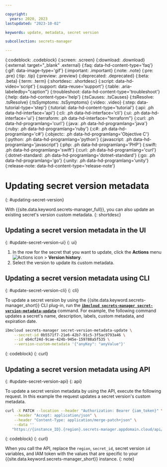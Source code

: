```yaml
---

copyright:
  years: 2020, 2023
lastupdated: "2023-10-02"

keywords: update, metadata, secret version

subcollection: secrets-manager

---
```


{:codeblock: .codeblock}
{:screen: .screen}
{:download: .download}
{:external: target="_blank" .external}
{:faq: data-hd-content-type='faq'}
{:gif: data-image-type='gif'}
{:important: .important}
{:note: .note}
{:pre: .pre}
{:tip: .tip}
{:preview: .preview}
{:deprecated: .deprecated}
{:beta: .beta}
{:term: .term}
{:shortdesc: .shortdesc}
{:script: data-hd-video='script'}
{:support: data-reuse='support'}
{:table: .aria-labeledby="caption"}
{:troubleshoot: data-hd-content-type='troubleshoot'}
{:help: data-hd-content-type='help'}
{:tsCauses: .tsCauses}
{:tsResolve: .tsResolve}
{:tsSymptoms: .tsSymptoms}
{:video: .video}
{:step: data-tutorial-type='step'}
{:tutorial: data-hd-content-type='tutorial'}
{:api: .ph data-hd-interface='api'}
{:cli: .ph data-hd-interface='cli'}
{:ui: .ph data-hd-interface='ui'}
{:terraform: .ph data-hd-interface="terraform"}
{:curl: .ph data-hd-programlang='curl'}
{:java: .ph data-hd-programlang='java'}
{:ruby: .ph data-hd-programlang='ruby'}
{:c#: .ph data-hd-programlang='c#'}
{:objectc: .ph data-hd-programlang='Objective C'}
{:python: .ph data-hd-programlang='python'}
{:javascript: .ph data-hd-programlang='javascript'}
{:php: .ph data-hd-programlang='PHP'}
{:swift: .ph data-hd-programlang='swift'}
{:curl: .ph data-hd-programlang='curl'}
{:dotnet-standard: .ph data-hd-programlang='dotnet-standard'}
{:go: .ph data-hd-programlang='go'}
{:unity: .ph data-hd-programlang='unity'}
{:release-note: data-hd-content-type='release-note'}

# Updating secret version metadata
{: #updating-secret-version}

With {{site.data.keyword.secrets-manager_full}}, you can also update an existing secret's version custom metadata.
{: shortdesc}

## Updating a secret version metadata in the UI
{: #update-secret-version-ui}
{: ui}

1. In the row for the secret that you want to update, click the **Actions** menu ![Actions icon](../icons/actions-icon-vertical.svg) > **Version history**.
2. Select the version to update its custom metadata.


## Updating a secret version metadata using CLI
{: #update-secret-version-cli}
{: cli}

To update a secret version by using the {{site.data.keyword.secrets-manager_short}} CLI plug-in, run the [**`ibmcloud secrets-manager secret-version-metadata-update`**](/docs/secrets-manager-cli-plugin?topic=secrets-manager-cli-plugin-secrets-manager-cli#secrets-manager-cli-secret-version-metadata-update-command) command. For example, the following command updates a secret's name, description, labels, custom metadata, and expiration date.

```sh
ibmcloud secrets-manager secret-version-metadata-update \
    --secret-id 0b5571f7-21e6-42b7-91c5-3f5ac9793a46 \
    --id eb4cf24d-9cae-424b-945e-159788a5f535 \
    --version-custom-metadata '{"anyKey": "anyValue"}'
```
{: codeblock}
{: curl}


## Updating a secret version metadata using API
{: #update-secret-version-api}
{: api}

To update a secret version metadata by using the API, execute the following request. In this example the request updates a secret version's custom metadata.

```sh
curl -X PATCH --location --header "Authorization: Bearer {iam_token}" \
    --header "Accept: application/json" \
    --header "Content-Type: application/merge-patch+json" \
    --data ''
   "https://{instance_ID}.{region}.secrets-manager.appdomain.cloud/api/v2/secrets/{secret_id}/versions/{id}/metadata""
```
{: codeblock}
{: curl}

When you call the API, replace the `region`, `secret_id`, secret version `id` variables, and IAM token with the values that are specific to your {{site.data.keyword.secrets-manager_short}} instance.
{: note}

